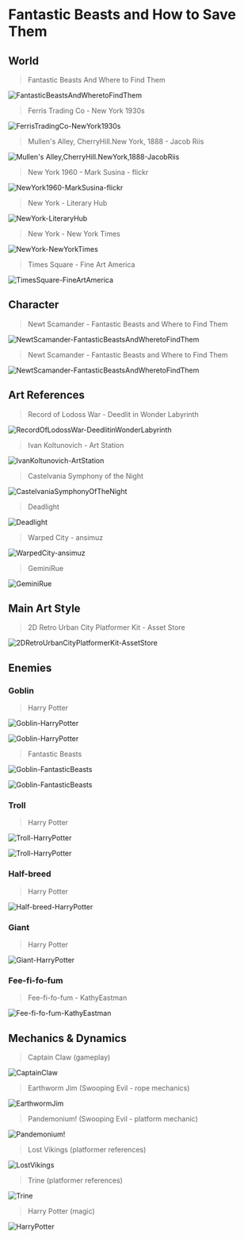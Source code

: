 # Fantastic Beasts and How to Save Them

## World

> Fantastic Beasts And Where to Find Them

![FantasticBeastsAndWheretoFindThem](Images/World/FantasticBeastsAndWheretoFindThem.png)  

> Ferris Trading Co - New York 1930s

![FerrisTradingCo-NewYork1930s](Images/World/FerrisTradingCo-NewYork1930s.png)

> Mullen's Alley, CherryHill.New York, 1888 - Jacob Riis

![Mullen's Alley,CherryHill.NewYork,1888-JacobRiis](Images/World/Mullen'sAlley,CherryHill.NewYork,1888-JacobRiis.png)

> New York 1960 - Mark Susina - flickr

![NewYork1960-MarkSusina-flickr](Images/World/NewYork1960-MarkSusina-flickr.png)

> New York - Literary Hub

![NewYork-LiteraryHub](Images/World/NewYork-LiteraryHub.png)

> New York - New York Times

![NewYork-NewYorkTimes](Images/World/NewYork-NewYorkTimes.png)

> Times Square - Fine Art America

![TimesSquare-FineArtAmerica](Images/World/TimesSquare-FineArtAmerica.png)

## Character

> Newt Scamander - Fantastic Beasts and Where to Find Them

![NewtScamander-FantasticBeastsAndWheretoFindThem](Images/Character/NewtScamander-FantasticBeastsAndWheretoFindThem.png)

> Newt Scamander - Fantastic Beasts and Where to Find Them

![NewtScamander-FantasticBeastsAndWheretoFindThem](Images/Character/NewtScamander-FantasticBeastsAndWheretoFindThem2.png)

## Art References

> Record of Lodoss War - Deedlit in Wonder Labyrinth

![RecordOfLodossWar-DeedlitinWonderLabyrinth](Images/ArtStyle/RecordOfLodossWar-DeedlitinWonderLabyrinth.png)

> Ivan Koltunovich - Art Station

![IvanKoltunovich-ArtStation](Images/ArtStyle/IvanKoltunovich-ArtStation.png)

> Castelvania Symphony of the Night

![CastelvaniaSymphonyOfTheNight](Images/ArtStyle/CastelvaniaSymphonyOfTheNight.png)

> Deadlight

![Deadlight](Images/ArtStyle/Deadlight.png)

> Warped City - ansimuz

![WarpedCity-ansimuz](Images/ArtStyle/WarpedCity-ansimuz.png)

> GeminiRue

![GeminiRue](Images/ArtStyle/GeminiRue.png)

## Main Art Style

> 2D Retro Urban City Platformer Kit - Asset Store

![2DRetroUrbanCityPlatformerKit-AssetStore](Images/ArtStyle/2DRetroUrbanCityPlatformerKit-AssetStore.png)

## Enemies

### Goblin

> Harry Potter

![Goblin-HarryPotter](Images/Enemies/Goblin-HarryPotter.png)

![Goblin-HarryPotter](Images/Enemies/Goblin-HarryPotter2.png)

> Fantastic Beasts

![Goblin-FantasticBeasts](Images/Enemies/Goblin-FantasticBeasts.png)

![Goblin-FantasticBeasts](Images/Enemies/Goblin-FantasticBeasts2.png)

### Troll

> Harry Potter

![Troll-HarryPotter](Images/Enemies/Troll-HarryPotter.png)

![Troll-HarryPotter](Images/Enemies/Troll-HarryPotter2.png)

### Half-breed

> Harry Potter

![Half-breed-HarryPotter](Images/Enemies/Half-breed-HarryPotter.png)

### Giant

> Harry Potter

![Giant-HarryPotter](Images/Enemies/Giant-HarryPotter.png)

### Fee-fi-fo-fum

> Fee-fi-fo-fum - KathyEastman

![Fee-fi-fo-fum-KathyEastman](Images/Enemies/Fee-fi-fo-fum-KathyEastman.png)

## Mechanics & Dynamics

> Captain Claw (gameplay)

![CaptainClaw](Images/Mechanics&Dynamics/CaptainClaw.png)

> Earthworm Jim (Swooping Evil - rope mechanics)

![EarthwormJim](Images/Mechanics&Dynamics/EarthwormJim.png)

> Pandemonium! (Swooping Evil - platform mechanic)

![Pandemonium!](Images/Mechanics&Dynamics/Pandemonium!.png)

> Lost Vikings (platformer references)

![LostVikings](Images/Mechanics&Dynamics/LostVikings.png)

> Trine (platformer references)

![Trine](Images/Mechanics&Dynamics/Trine.png)

> Harry Potter (magic)

![HarryPotter](Images/Mechanics&Dynamics/HarryPotter.png)